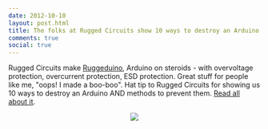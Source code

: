 ```yaml
---
date: 2012-10-10
layout: post.html
title: The folks at Rugged Circuits show 10 ways to destroy an Arduino!
comments: true
social: true
---
```

Rugged Circuits make [Ruggeduino](http://ruggedcircuits.com/html/ruggeduino.html), Arduino on steroids - with overvoltage protection, overcurrent protection, ESD protection. Great stuff for people like me, "oops! I made a boo-boo". Hat tip to Rugged Circuits for showing us 10 ways to destroy an Arduino AND methods to prevent them. [Read all about it](http://ruggedcircuits.com/html/ancp01.html).

<center><img src="{{ site.url }}/img/posts/rugged.png"/></center>
